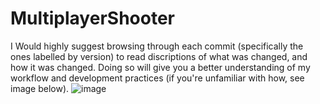 # MultiplayerShooter

I Would highly suggest browsing through each commit (specifically the ones labelled by version) to read discriptions of what was changed, and how it was changed. Doing so will give you a better understanding of my workflow and development practices (if you're unfamiliar with how, see image below).
![image](https://user-images.githubusercontent.com/110429269/199427512-8d2f2921-8695-4b73-a851-ba4ad2140461.png)

